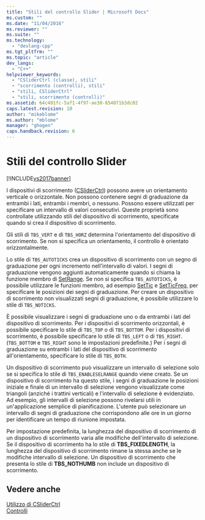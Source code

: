 ```yaml
---
title: "Stili del controllo Slider | Microsoft Docs"
ms.custom: ""
ms.date: "11/04/2016"
ms.reviewer: ""
ms.suite: ""
ms.technology: 
  - "devlang-cpp"
ms.tgt_pltfrm: ""
ms.topic: "article"
dev_langs: 
  - "C++"
helpviewer_keywords: 
  - "CSliderCtrl (classe), stili"
  - "scorrimento (controlli), stili"
  - "stili, CSliderCtrl"
  - "stili, scorrimento (controlli)"
ms.assetid: 64c491fc-5af1-4f97-ae30-854071b3dc02
caps.latest.revision: 10
author: "mikeblome"
ms.author: "mblome"
manager: "ghogen"
caps.handback.revision: 6
---
```

# Stili del controllo Slider
[!INCLUDE[vs2017banner](../assembler/inline/includes/vs2017banner.md)]

I dispositivi di scorrimento \([CSliderCtrl](../mfc/reference/csliderctrl-class.md)\) possono avere un orientamento verticale o orizzontale.  Non possono contenere segni di graduazione da entrambi i lati, entrambi i membri, o nessuno.  Possono essere utilizzati per specificare un intervallo di valori consecutivi.  Queste proprietà sono controllate utilizzando stili del dispositivo di scorrimento, specificate quando si crea il dispositivo di scorrimento.  
  
 Gli stili di `TBS_VERT` e di `TBS_HORZ` determina l'orientamento del dispositivo di scorrimento.  Se non si specifica un orientamento, il controllo è orientato orizzontalmente.  
  
 Lo stile di `TBS_AUTOTICKS` crea un dispositivo di scorrimento con un segno di graduazione per ogni incremento nell'intervallo di valori.  I segni di graduazione vengono aggiunti automaticamente quando si chiama la funzione membro di [SetRange](../Topic/CSliderCtrl::SetRange.md).  Se non si specifica `TBS_AUTOTICKS`, è possibile utilizzare le funzioni membro, ad esempio [SetTic](../Topic/CSliderCtrl::SetTic.md) e [SetTicFreq](../Topic/CSliderCtrl::SetTicFreq.md), per specificare le posizioni dei segni di graduazione.  Per creare un dispositivo di scorrimento non visualizzati segni di graduazione, è possibile utilizzare lo stile di `TBS_NOTICKS`.  
  
 È possibile visualizzare i segni di graduazione uno o da entrambi i lati del dispositivo di scorrimento.  Per i dispositivi di scorrimento orizzontali, è possibile specificare lo stile di `TBS_TOP` o di `TBS_BOTTOM`.  Per i dispositivi di scorrimento, è possibile specificare lo stile di `TBS_LEFT` o di `TBS_RIGHT`. \(`TBS_BOTTOM` e `TBS_RIGHT` sono le impostazioni predefinite.\) Per i segni di graduazione su entrambi i lati del dispositivo di scorrimento all'orientamento, specificare lo stile di `TBS_BOTH`.  
  
 Un dispositivo di scorrimento può visualizzare un intervallo di selezione solo se si specifica lo stile di `TBS_ENABLESELRANGE` quando viene creato.  Se un dispositivo di scorrimento ha questo stile, i segni di graduazione le posizioni iniziale e finale di un intervallo di selezione vengono visualizzate come triangoli \(anziché i trattini verticali\) e l'intervallo di selezione è evidenziato.  Ad esempio, gli intervalli di selezione possono rivelarsi utili in un'applicazione semplice di pianificazione.  L'utente può selezionare un intervallo di segni di graduazione che corrispondono alle ore in un giorno per identificare un tempo di riunione impostata.  
  
 Per impostazione predefinita, la lunghezza del dispositivo di scorrimento di un dispositivo di scorrimento varia alle modifiche dell'intervallo di selezione.  Se il dispositivo di scorrimento ha lo stile di **TBS\_FIXEDLENGTH**, la lunghezza del dispositivo di scorrimento rimane la stessa anche se le modifiche intervallo di selezione.  Un dispositivo di scorrimento che presenta lo stile di **TBS\_NOTHUMB** non include un dispositivo di scorrimento.  
  
## Vedere anche  
 [Utilizzo di CSliderCtrl](../mfc/using-csliderctrl.md)   
 [Controlli](../mfc/controls-mfc.md)
